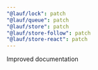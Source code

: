 ```yaml
---
"@lauf/lock": patch
"@lauf/queue": patch
"@lauf/store": patch
"@lauf/store-follow": patch
"@lauf/store-react": patch
---
```


Improved documentation
